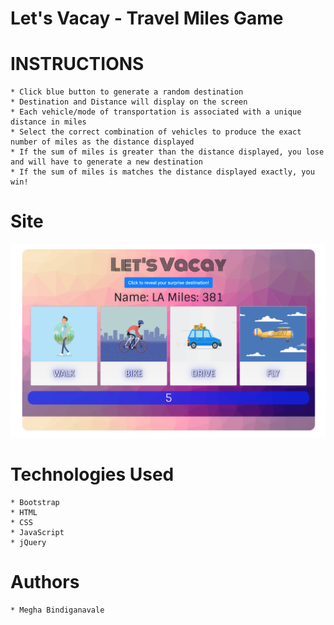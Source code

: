 # Let's Vacay - Travel Miles Game
# INSTRUCTIONS
    * Click blue button to generate a random destination 
    * Destination and Distance will display on the screen 
    * Each vehicle/mode of transportation is associated with a unique distance in miles
    * Select the correct combination of vehicles to produce the exact number of miles as the distance displayed 
    * If the sum of miles is greater than the distance displayed, you lose and will have to generate a new destination
    * If the sum of miles is matches the distance displayed exactly, you win! 

# Site 
![site-image](assests/images/site-image.png)

# Technologies Used 
    * Bootstrap
    * HTML 
    * CSS
    * JavaScript 
    * jQuery 

# Authors
    * Megha Bindiganavale

